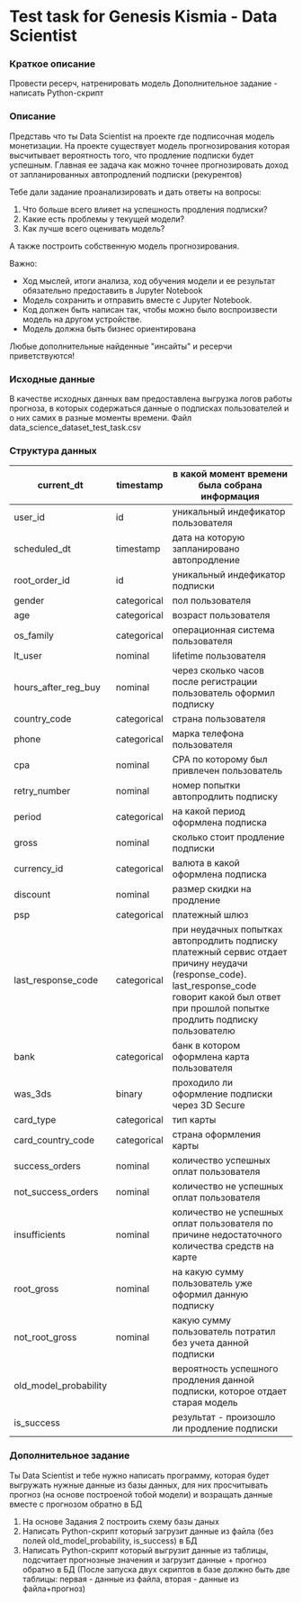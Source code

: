# Test task for Genesis Kismia - Data Scientist


### Краткое описание

Провести ресерч, натренировать модель
Дополнительное задание - написать Python-скрипт

### Описание

Представь что ты Data Scientist на проекте где подписочная модель монетизации.
На проекте существует модель прогнозирования которая высчитывает вероятность того, что продление подписки будет успешным. Главная ее задача как можно точнее прогнозировать доход от запланированных автопродлений подписки (рекурентов)

Тебе дали задание проанализировать и дать ответы на вопросы:
1) Что больше всего влияет на успешность продления подписки?
2) Какие есть проблемы у текущей модели?
3) Как лучше всего оценивать модель?

А также построить собственную модель прогнозирования.

Важно:
- Ход мыслей, итоги анализа, ход обучения модели и ее результат обязательно предоставить в Jupyter Notebook
- Модель сохранить и отправить вместе с Jupyter Notebook.
- Код должен быть написан так, чтобы можно было воспроизвести модель на другом устройстве.
- Модель должна быть бизнес ориентирована 

Любые дополнительные найденные "инсайты" и ресерчи приветствуются!

### Исходные данные

В качестве исходных данных вам предоставлена выгрузка логов работы прогноза, в которых содержаться данные о подписках пользователей и о них самих в разные моменты времени. Файл data_science_dataset_test_task.csv

### Структура данных

| current\_dt             | timestamp   | в какой момент времени была собрана информация                                                                                                                                                         |
| ----------------------- | ----------- | ------------------------------------------------------------------------------------------------------------------------------------------------------------------------------------------------------ |
| user\_id                | id          | уникальный индефикатор пользователя                                                                                                                                                                    |
| scheduled\_dt           | timestamp   | дата на которую запланировано автопродление                                                                                                                                                            |
| root\_order\_id         | id          | уникальный индефикатор подписки                                                                                                                                                                        |
| gender                  | categorical | пол пользователя                                                                                                                                                                                       |
| age                     | categorical | возраст пользователя                                                                                                                                                                                   |
| os\_family              | categorical | операционная система пользователя                                                                                                                                                                      |
| lt\_user                | nominal     | lifetime пользователя                                                                                                                                                                                  |
| hours\_after\_reg\_buy  | nominal     | через сколько часов после регистрации пользователь оформил подписку                                                                                                                                    |
| country\_code           | categorical | страна пользователя                                                                                                                                                                                    |
| phone                   | categorical | марка телефона пользователя                                                                                                                                                                            |
| cpa                     | nominal     | СPA по которому был привлечен пользователь                                                                                                                                                             |
| retry\_number           | nominal     | номер попытки автопродлить подписку                                                                                                                                                                    |
| period                  | categorical | на какой период оформлена подписка                                                                                                                                                                     |
| gross                   | nominal     | сколько стоит продление подписки                                                                                                                                                                       |
| currency\_id            | categorical | валюта в какой оформлена подписка                                                                                                                                                                      |
| discount                | nominal     | размер скидки на продление                                                                                                                                                                             |
| psp                     | categorical | платежный шлюз                                                                                                                                                                                         |
| last\_response\_code    | categorical | при неудачных попытках автопродлить подписку платежный сервис отдает причину неудачи (response\_code). last\_response\_code говорит какой был ответ при прошлой попытке продлить подписку пользователю |
| bank                    | categorical | банк в котором оформлена карта пользователя                                                                                                                                                            |
| was\_3ds                | binary      | проходило ли оформление подписки через 3D Secure                                                                                                                                                       |
| card\_type              | categorical | тип карты                                                                                                                                                                                              |
| card\_country\_code     | categorical | страна оформления карты                                                                                                                                                                                |
| success\_orders         | nominal     | количество успешных оплат пользователя                                                                                                                                                                 |
| not\_success\_orders    | nominal     | количество не успешных оплат пользователя                                                                                                                                                              |
| insufficients           | nominal     | количество не успешных оплат пользователя по причине недостаточного количества средств на карте                                                                                                        |
| root\_gross             | nominal     | на какую сумму пользователь уже оформил данную подписку                                                                                                                                                |
| not\_root\_gross        | nominal     | какую сумму пользователь потратил без учета данной подписки                                                                                                                                            |
| old\_model\_probability |             | вероятность успешного продления данной подписки, которое отдает старая модель                                                                                                                          |
| is\_success             |             | результат - произошло ли продление подписки                                                                                                                                                            |



### Дополнительное задание

Ты Data Scientist и тебе нужно написать программу, которая будет выгружать нужные данные из базы данных, для них просчитывать прогноз (на основе построеной тобой модели) и возращать данные вместе с прогнозом обратно в БД

1. На основе Задания 2 построить схему базы даных  
2. Написать Python-скрипт который загрузит данные из файла (без полей old_model_probability, is_success) в БД
3. Написать Python-скрипт который выгрузит данные из таблицы, подсчитает прогнозные значения и загрузит данные + прогноз обратно в БД 
(После запуска двух скриптов в базе должно быть две таблицы: первая - данные из файла, вторая - данные из файла+прогноз)